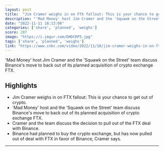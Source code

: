 ```yaml
---
layout: post
title:  "Jim Cramer weighs in on FTX fallout: This is your chance to get out of crypto"
description: "'Mad Money' host Jim Cramer and the 'Squawk on the Street' team discuss Binance's move to back out of its planned acquisition of crypto exchange FTX."
date: "2022-11-11 18:13:08"
categories: ['share', 'planned', 'weighs']
score: 287
image: "https://i.imgur.com/DHDCRP5.jpg"
tags: ['share', 'planned', 'weighs']
link: "https://www.cnbc.com/video/2022/11/10/jim-cramer-weighs-in-on-ftx-fallout-this-is-a-clearing-event-in-crypto.html?&amp;recirc=taboolainternal"
---
```


'Mad Money' host Jim Cramer and the 'Squawk on the Street' team discuss Binance's move to back out of its planned acquisition of crypto exchange FTX.

## Highlights

- Jim Cramer weighs in on FTX fallout: This is your chance to get out of crypto.
- 'Mad Money' host and the 'Squawk on the Street' team discuss Binance's move to back out of its planned acquisition of crypto exchange FTX.
- Cramer and the team discuss the decision to pull out of the FTX deal with Binance.
- Binance had planned to buy the crypto exchange, but has now pulled out of deal with FTX in favor of Binance, Cramer says.

---
